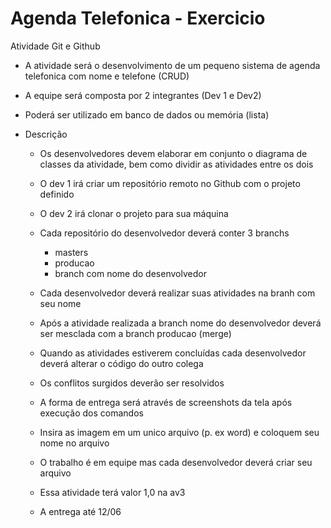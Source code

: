 # Agenda Telefonica - Exercicio


Atividade Git e Github

- A atividade será o desenvolvimento de um pequeno sistema de agenda telefonica com nome e telefone (CRUD)
- A equipe será composta por 2 integrantes (Dev 1 e Dev2)
- Poderá ser utilizado em banco de dados ou memória (lista)
- Descrição

	- Os desenvolvedores devem elaborar em conjunto o diagrama de classes da atividade, bem como dividir as atividades entre os dois

	- O dev 1 irá criar um repositório remoto no Github com o projeto definido
	- O dev 2 irá clonar o projeto para sua máquina
	- Cada repositório do desenvolvedor deverá conter 3 branchs
		 - masters
		 - producao
		 - branch com nome do desenvolvedor

	- Cada desenvolvedor deverá realizar suas atividades na branh com seu nome
	- Após a atividade realizada a branch nome do desenvolvedor deverá ser mesclada com a branch producao (merge)
	- Quando as atividades estiverem concluídas cada desenvolvedor deverá alterar o código do outro colega
	- Os conflitos surgidos deverão ser resolvidos
	- A forma de entrega será através de screenshots da tela após execução dos comandos
	- Insira as imagem em um unico arquivo (p. ex word) e coloquem seu nome no arquivo
	- O trabalho é em equipe mas cada desenvolvedor deverá criar seu arquivo
	- Essa atividade terá valor 1,0 na av3
	- A entrega até 12/06
